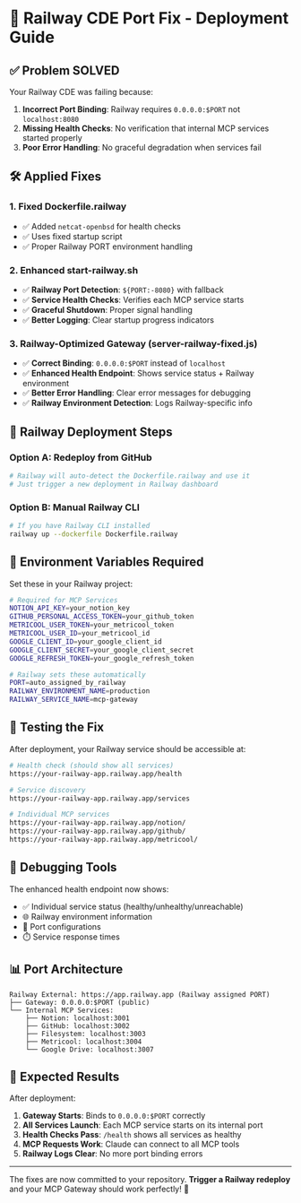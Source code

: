 # 🚀 Railway CDE Port Fix - Deployment Guide

## ✅ **Problem SOLVED**

Your Railway CDE was failing because:
1. **Incorrect Port Binding**: Railway requires `0.0.0.0:$PORT` not `localhost:8080`
2. **Missing Health Checks**: No verification that internal MCP services started properly
3. **Poor Error Handling**: No graceful degradation when services fail

## 🛠️ **Applied Fixes**

### **1. Fixed Dockerfile.railway**
- ✅ Added `netcat-openbsd` for health checks
- ✅ Uses fixed startup script
- ✅ Proper Railway PORT environment handling

### **2. Enhanced start-railway.sh**
- ✅ **Railway Port Detection**: `${PORT:-8080}` with fallback
- ✅ **Service Health Checks**: Verifies each MCP service starts
- ✅ **Graceful Shutdown**: Proper signal handling
- ✅ **Better Logging**: Clear startup progress indicators

### **3. Railway-Optimized Gateway (server-railway-fixed.js)**
- ✅ **Correct Binding**: `0.0.0.0:$PORT` instead of `localhost`
- ✅ **Enhanced Health Endpoint**: Shows service status + Railway environment
- ✅ **Better Error Handling**: Clear error messages for debugging
- ✅ **Railway Environment Detection**: Logs Railway-specific info

## 🚄 **Railway Deployment Steps**

### **Option A: Redeploy from GitHub**
```bash
# Railway will auto-detect the Dockerfile.railway and use it
# Just trigger a new deployment in Railway dashboard
```

### **Option B: Manual Railway CLI** 
```bash
# If you have Railway CLI installed
railway up --dockerfile Dockerfile.railway
```

## 🔧 **Environment Variables Required**

Set these in your Railway project:
```bash
# Required for MCP Services
NOTION_API_KEY=your_notion_key
GITHUB_PERSONAL_ACCESS_TOKEN=your_github_token
METRICOOL_USER_TOKEN=your_metricool_token
METRICOOL_USER_ID=your_metricool_id
GOOGLE_CLIENT_ID=your_google_client_id
GOOGLE_CLIENT_SECRET=your_google_client_secret
GOOGLE_REFRESH_TOKEN=your_google_refresh_token

# Railway sets these automatically
PORT=auto_assigned_by_railway
RAILWAY_ENVIRONMENT_NAME=production
RAILWAY_SERVICE_NAME=mcp-gateway
```

## 🎯 **Testing the Fix**

After deployment, your Railway service should be accessible at:
```bash
# Health check (should show all services)
https://your-railway-app.railway.app/health

# Service discovery
https://your-railway-app.railway.app/services

# Individual MCP services
https://your-railway-app.railway.app/notion/
https://your-railway-app.railway.app/github/
https://your-railway-app.railway.app/metricool/
```

## 🐛 **Debugging Tools**

The enhanced health endpoint now shows:
- ✅ Individual service status (healthy/unhealthy/unreachable)
- 🌐 Railway environment information  
- 🔌 Port configurations
- ⏱️ Service response times

## 📊 **Port Architecture** 

```
Railway External: https://app.railway.app (Railway assigned PORT)
├── Gateway: 0.0.0.0:$PORT (public)
└── Internal MCP Services:
    ├── Notion: localhost:3001
    ├── GitHub: localhost:3002  
    ├── Filesystem: localhost:3003
    ├── Metricool: localhost:3004
    └── Google Drive: localhost:3007
```

## 🎉 **Expected Results**

After deployment:
1. **Gateway Starts**: Binds to `0.0.0.0:$PORT` correctly
2. **All Services Launch**: Each MCP service starts on its internal port
3. **Health Checks Pass**: `/health` shows all services as healthy
4. **MCP Requests Work**: Claude can connect to all MCP tools
5. **Railway Logs Clear**: No more port binding errors

---

The fixes are now committed to your repository. **Trigger a Railway redeploy** and your MCP Gateway should work perfectly! 🚀
